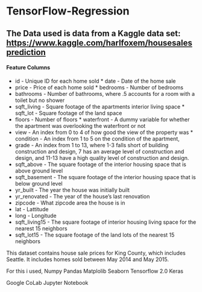 # TensorFlow-Regression
## The Data used is data from a Kaggle data set:  https://www.kaggle.com/harlfoxem/housesalesprediction 

#### Feature Columns     
* id - Unique ID for each home sold * date - Date of the home sale
* price - Price of each home sold * bedrooms - Number of bedrooms 
* bathrooms - Number of bathrooms, where .5 accounts for a room with a toilet but no shower 
* sqft_living - Square footage of the apartments interior living space * sqft_lot - Square footage of the land space 
* floors - Number of floors * waterfront - A dummy variable for whether the apartment was overlooking the waterfront or not 
* view - An index from 0 to 4 of how good the view of the property was * condition - An index from 1 to 5 on the condition of the apartment, 
* grade - An index from 1 to 13, where 1-3 falls short of building construction and design, 7 has an average level of construction and design, and 11-13 have a high quality level of construction and design.
* sqft_above - The square footage of the interior housing space that is above ground level 
* sqft_basement - The square footage of the interior housing space that is below ground level 
* yr_built - The year the house was initially built 
* yr_renovated - The year of the house’s last renovation 
* zipcode - What zipcode area the house is in 
* lat - Lattitude 
* long - Longitude
* sqft_living15 - The square footage of interior housing living space for the nearest 15 neighbors 
* sqft_lot15 - The square footage of the land lots of the nearest 15 neighbors

This dataset contains house sale prices for King County, which includes Seattle. It includes homes sold between May 2014 and May 2015.

For this i used,
Numpy
Pandas
Matplolib
Seaborn
Tensorflow 2.0
Keras



Google CoLab
Jupyter Notebook
